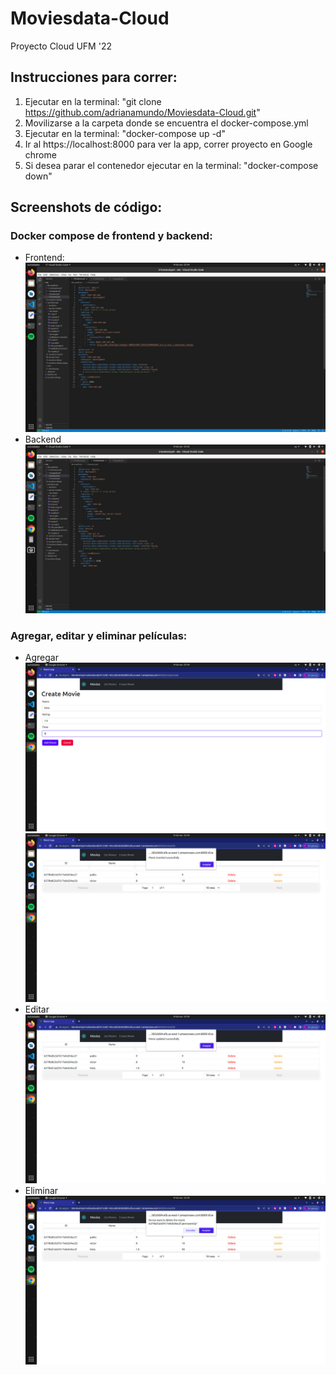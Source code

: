 # Moviesdata-Cloud
Proyecto Cloud UFM '22
## Instrucciones para correr:
1. Ejecutar en la terminal: "git clone https://github.com/adrianamundo/Moviesdata-Cloud.git"
2. Movilizarse a la carpeta donde se encuentra el docker-compose.yml
3. Ejecutar en la terminal: "docker-compose up -d"
4. Ir al https://localhost:8000 para ver la app, correr proyecto en Google chrome
5. Si desea parar el contenedor ejecutar en la terminal: "docker-compose down"



## Screenshots de código:
### Docker compose de frontend y backend:
- Frontend:
![My Image](pictures/frontendyml.jpg)
- Backend
![My Image](pictures/backendyml.jpg)

### Agregar, editar y eliminar películas:
- Agregar 
![My Image](pictures/agregarpelicula1.jpg)
![My Image](pictures/agregarpelicula2.jpg)
- Editar
![My Image](pictures/agregarpelicula3.jpg)
- Eliminar
![My Image](pictures/agregarpelicula4.jpg)
